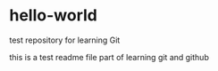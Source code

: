 # hello-world
test repository for learning Git


this is a test readme file
part of learning git and github

